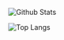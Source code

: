 ![Github Stats](https://github-readme-stats.vercel.app/api?username=isirk&show_icons=true&theme=algolia&include_all_commits=true&hide_border=true)

![Top Langs](https://github-readme-stats.vercel.app/api/top-langs/?username=isirk&layout=compact&theme=algolia&hide_border=true)
